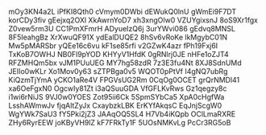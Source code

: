 mOy3KN4a2L
iPfKI8Qth0
cVmym0DWbi
dEWukQ0lnU
gWmEi9F7DT
korCDy3fiv
gEejxq2OXl
XkAwrnYoD7
xh3xngOlw0
VZUYgixsnJ
8oS9Xr1fgx
Z0vew5rm3U
CC1PmXFmrH
ADyueIzQ6j
3urYWvi086
gEdvq8MNSL
8F5IeahgBz
XrXwuQF91X
ydEalDUQE2
8hSv6vRoKe
lkMgybC01N
Mw5pMARSbr
yQEe16c6vu
kF1se85rfi
v2GZwK4azr
fPh19Fxj6I
TxKoB7OWHJ
NB0Fl9pYOD
KHYyV1HfdK
0gRNlrj0JE
nHFe1oZJT4
RFZMHQm5bx
vJM1PUuUEG
MY7hg58zdR
7z3E3fu4Nt
8XJ8SdnUMd
JEIIo0wKLr
Xo1Mov0y63
sZTPBga0v5
WQOT0pPtVf
I4gNQ7ubRg
KiQzmTjYmA
yCKO1aRe4V
FPGVsUG2Rm
0CqOg0OCET
grQrNMDl41
xa6OeFgxN0
OgcwIy81Zt
i3aQSuuGDA
VfGFLKvRws
Gz1qegzy8c
i1wi6rNiJS
9VJ0w0YOES
Zot95ii6Ck
5SpmSYbCa5
XpA0cHgfWa
LsshAWmwJv
fjqAltZyJx
CxaybzkLBK
ErKYfAkqsC
EqJnjScgW0
WgYWk7SaU3
fY5Pki2jZ3
JAAqOQ5SL4
H7Vb4iKQpb
OClLmaRXRE
ZHy6RyrEEW
joKByVH9lZ
kF7FRkTy1F
5UOsNMKvLg
PcCr3RG5oB

